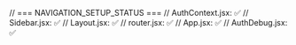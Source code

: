 // === NAVIGATION_SETUP_STATUS ===
// AuthContext.jsx: ✅
// Sidebar.jsx: ✅
// Layout.jsx: ✅
// router.jsx: ✅
// App.jsx: ✅
// AuthDebug.jsx: ✅

